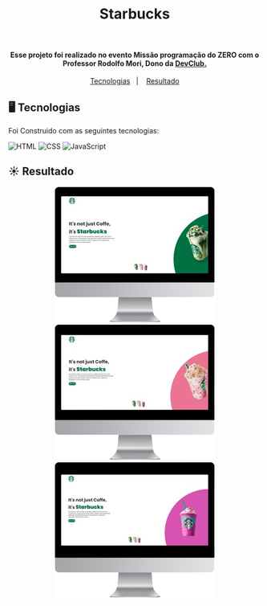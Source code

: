 <h1 align="center">Starbucks</h1>

<br />

<h4 align="center">Esse projeto foi realizado no evento <b>Missão programação do ZERO</b> com o Professor Rodolfo Mori, Dono da <a href="https://rodolfomori.com.br/devclub-comercial/">DevClub.</a></h4>

<p align="center">
  <a href="#desktop_computer-tecnologias">Tecnologias</a>&nbsp;&nbsp;&nbsp;|&nbsp;&nbsp;&nbsp;
  <a href="#sunny-resultado">Resultado</a>
</p>

## :desktop_computer: Tecnologias

Foi Construido com as seguintes tecnologias:

<img src="https://img.shields.io/badge/HTML-5E5E5E?style=for-the-badge&logo=html5&logoColor=white" alt="HTML">
<img src="https://img.shields.io/badge/CSS-1572B6?style=for-the-badge&logo=css3&logoColor=white" alt="CSS">
<img src="https://img.shields.io/badge/JavaScript-F7DF1E?style=for-the-badge&logo=javascript&logoColor=black" alt="JavaScript">

## :sunny: Resultado

<div align="center">
  <img src="https://github.com/jhonatangustavo/starbucks/blob/main/img/starbucks_green.png?raw=true" alt="starbucks-pc">
  <img src="https://github.com/jhonatangustavo/starbucks/blob/main/img/starbucks_pink.png?raw=true" alt="starbucks-pc">
  <img src="https://github.com/jhonatangustavo/starbucks/blob/main/img/starbucks_purple.png?raw=true" alt="starbucks-pc">
</div>
